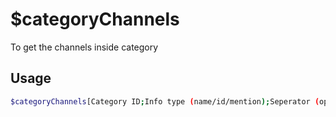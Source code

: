 # $categoryChannels

To get the channels inside category

## Usage

```bash
$categoryChannels[Category ID;Info type (name/id/mention);Seperator (optional, default is ",")]
```

